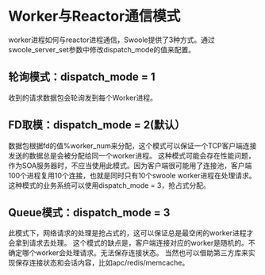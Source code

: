 Worker与Reactor通信模式
=====
worker进程如何与reactor进程通信，Swoole提供了3种方式。通过swoole_server_set参数中修改dispatch_mode的值来配置。

轮询模式：dispatch_mode = 1
-----
收到的请求数据包会轮询发到每个Worker进程。

FD取模：dispatch_mode = 2(默认）
-----
数据包根据fd的值%worker_num来分配，这个模式可以保证一个TCP客户端连接发送的数据总是会被分配给同一个worker进程。
这种模式可能会存在性能问题，作为SOA服务器时，不应当使用此模式。因为客户端很可能用了连接池，客户端100个进程复用10个连接，也就是同时只有10个swoole worker进程在处理请求。这种模式的业务系统可以使用dispatch_mode = 3，抢占式分配。

Queue模式：dispatch_mode = 3
-----
此模式下，网络请求的处理是抢占式的，这可以保证总是最空闲的worker进程才会拿到请求去处理。
这个模式的缺点是，客户端连接对应的worker是随机的。不确定哪个worker会处理请求。无法保存连接状态。
当然也可以借助第三方库来实现保存连接状态和会话内容，比如apc/redis/memcache。


